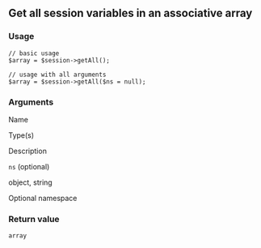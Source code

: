 Get all session variables in an associative array
-------------------------------------------------

### Usage

    // basic usage
    $array = $session->getAll();
    
    // usage with all arguments
    $array = $session->getAll($ns = null);

### Arguments

Name

Type(s)

Description

`ns` (optional)

object, string

Optional namespace

### Return value

`array`

